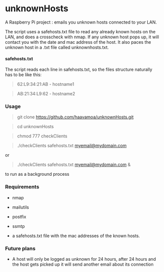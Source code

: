 unknownHosts
============

A Raspberry Pi project : emails you unknown hosts connected to your LAN.

The script uses a safehosts.txt file to read any already known hosts on the LAN, and does a crosscheck with nmap. If any unknown host pops up, it will contact you with the date and mac address of the host.
It also paces the unknown host in a .txt file called unknownhosts.txt.


#### safehosts.txt
The script reads each line in safehosts.txt, so the files structure naturally has to be like this:

> 62:L9:34:21:AB - hostname1

> AB:21:34:L9:62 - hostname2

### Usage
>git clone https://github.com/haavamoa/unknownHosts.git

> cd unknownHosts

>chmod 777 checkClients

>./checkClients safehosts.txt myemail@mydomain.com

or 

> ./checkClients safehosts.txt myemail@mydomain.com &

to run as a background process

### Requirements

* nmap

* mailutils

* postfix

* ssmtp

* a safehosts.txt file with the mac addresses of the known hosts.

### Future plans

* A host will only be logged as unknown for 24 hours, after 24 hours and the host gets picked up it will send another email about its connection
